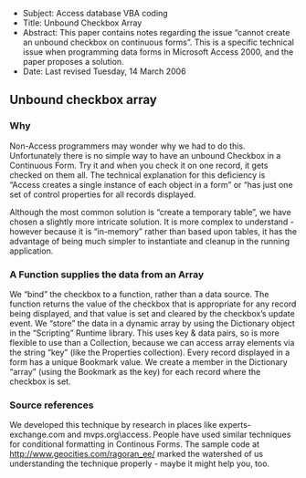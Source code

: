 * Subject: Access database VBA coding
* Title: Unbound Checkbox Array
* Abstract: This paper contains notes regarding the issue “cannot create an unbound checkbox on continuous forms”. This is a specific technical issue when programming data forms in Microsoft Access 2000, and the paper proposes a solution.
* Date: Last revised Tuesday, 14 March 2006

## Unbound checkbox array
### Why
Non-Access programmers may wonder why we had to do this. Unfortunately there is no simple way to have an unbound Checkbox in a Continuous Form. Try it and when you check it on one record, it gets checked on them all. The technical explanation for this deficiency is “Access creates a single instance of each object in a form” or “has just one set of control properties for all records displayed.

Although the most common solution is “create a temporary table”, we have chosen a slightly more intricate solution. It is more complex to understand - however because it is “in-memory” rather than based upon tables, it has the advantage of being much simpler to instantiate and cleanup in the running application.

### A Function supplies the data from an Array
We “bind” the checkbox to a function, rather than a data source. The function returns the value of the checkbox that is appropriate for any record being displayed, and that value is set and cleared by the checkbox’s update event. We “store” the data in a dynamic array by using the Dictionary object in the “Scripting” Runtime library. This uses key & data pairs, so is more flexible to use than a Collection, because we can access array elements via the string “key” (like the Properties collection). Every record displayed in a form has a unique Bookmark value. We create a member in the Dictionary “array” (using the Bookmark as the key) for each record where the checkbox is set.

### Source references
We developed this technique by research in places like experts-exchange.com and mvps.org\access. People have used similar techniques for conditional formatting in Continous Forms. The sample code at http://www.geocities.com/ragoran_ee/ marked the watershed of us understanding the technique properly - maybe it might help you, too.

